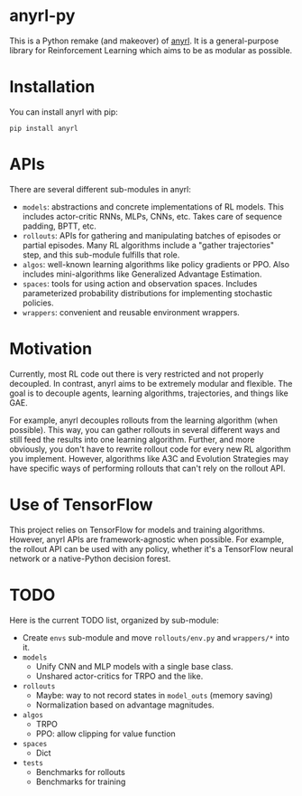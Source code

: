 # anyrl-py

This is a Python remake (and makeover) of [anyrl](https://github.com/unixpickle/anyrl). It is a general-purpose library for Reinforcement Learning which aims to be as modular as possible.

# Installation

You can install anyrl with pip:

```
pip install anyrl
```

# APIs

There are several different sub-modules in anyrl:

 * `models`: abstractions and concrete implementations of RL models. This includes actor-critic RNNs, MLPs, CNNs, etc. Takes care of sequence padding, BPTT, etc.
 * `rollouts`: APIs for gathering and manipulating batches of episodes or partial episodes. Many RL algorithms include a "gather trajectories" step, and this sub-module fulfills that role.
 * `algos`: well-known learning algorithms like policy gradients or PPO. Also includes mini-algorithms like Generalized Advantage Estimation.
 * `spaces`: tools for using action and observation spaces. Includes parameterized probability distributions for implementing stochastic policies.
 * `wrappers`: convenient and reusable environment wrappers.

# Motivation

Currently, most RL code out there is very restricted and not properly decoupled. In contrast, anyrl aims to be extremely modular and flexible. The goal is to decouple agents, learning algorithms, trajectories, and things like GAE.

For example, anyrl decouples rollouts from the learning algorithm (when possible). This way, you can gather rollouts in several different ways and still feed the results into one learning algorithm. Further, and more obviously, you don't have to rewrite rollout code for every new RL algorithm you implement. However, algorithms like A3C and Evolution Strategies may have specific ways of performing rollouts that can't rely on the rollout API.

# Use of TensorFlow

This project relies on TensorFlow for models and training algorithms. However, anyrl APIs are framework-agnostic when possible. For example, the rollout API can be used with any policy, whether it's a TensorFlow neural network or a native-Python decision forest.

# TODO

Here is the current TODO list, organized by sub-module:

* Create `envs` sub-module and move `rollouts/env.py` and `wrappers/*` into it.
* `models`
  * Unify CNN and MLP models with a single base class.
  * Unshared actor-critics for TRPO and the like.
* `rollouts`
  * Maybe: way to not record states in `model_outs` (memory saving)
  * Normalization based on advantage magnitudes.
* `algos`
  * TRPO
  * PPO: allow clipping for value function
* `spaces`
  * Dict
* `tests`
  * Benchmarks for rollouts
  * Benchmarks for training
